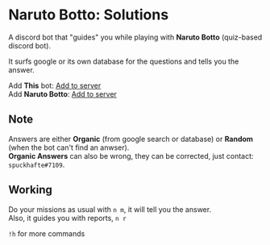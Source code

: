 # Naruto Botto: Solutions

A discord bot that "guides" you while playing with **Naruto Botto** (quiz-based discord bot).

It surfs google or its own database for the questions and tells you the answer.

Add **This** bot: [Add to server](https://discord.com/api/oauth2/authorize?client_id=964474872912822323&permissions=274877992000&scope=bot)<br>
Add **Naruto Botto**: [Add to server](https://bit.ly/3ddc8Nk)

## Note
Answers are either **Organic** (from google search or database) or **Random** (when the bot can't find an anwser).<br>
**Organic Answers** can also be wrong, they can be corrected, just contact: `spuckhafte#7109`.

## Working
Do your missions as usual with `n m`, it will tell you the answer.<br>
Also, it guides you with reports, `n r`<br>

`!h` for more commands
